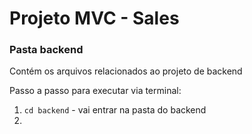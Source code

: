 # Projeto MVC - Sales

### Pasta backend
Contém os arquivos relacionados ao projeto de backend

Passo a passo para executar via terminal:
1. `cd backend` - vai entrar na pasta do backend
2. 
